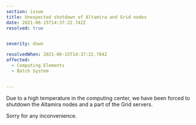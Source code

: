 ```yaml
---
section: issue
title: Unexpected shotdown of Altamira and Grid nodes
date: 2021-06-15T14:37:22.742Z
resolved: true


severity: down

resolvedWhen: 2021-06-15T14:37:22.784Z
affected:
  - Computing Elements
  - Batch System


---
```

Due to a high temperature in the computing center, we have been forced to shutdown the Altamira nodes and a part of the Grid servers. 

Sorry for any inconvenience.